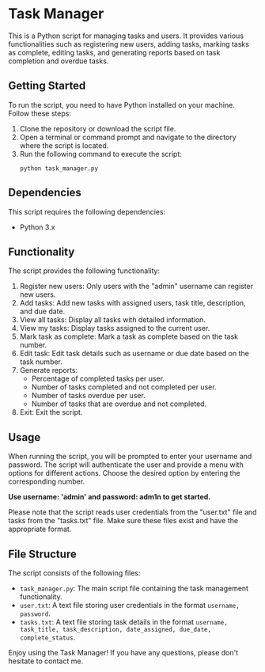 # Task Manager

This is a Python script for managing tasks and users. It provides various functionalities such as registering new users, adding tasks, marking tasks as complete, editing tasks, and generating reports based on task completion and overdue tasks.

## Getting Started

To run the script, you need to have Python installed on your machine. Follow these steps:

1. Clone the repository or download the script file.
2. Open a terminal or command prompt and navigate to the directory where the script is located.
3. Run the following command to execute the script:
   ```
   python task_manager.py
   ```

## Dependencies

This script requires the following dependencies:

- Python 3.x

## Functionality

The script provides the following functionality:

1. Register new users: Only users with the "admin" username can register new users.
2. Add tasks: Add new tasks with assigned users, task title, description, and due date.
3. View all tasks: Display all tasks with detailed information.
4. View my tasks: Display tasks assigned to the current user.
5. Mark task as complete: Mark a task as complete based on the task number.
6. Edit task: Edit task details such as username or due date based on the task number.
7. Generate reports:
   - Percentage of completed tasks per user.
   - Number of tasks completed and not completed per user.
   - Number of tasks overdue per user.
   - Number of tasks that are overdue and not completed.
8. Exit: Exit the script.

## Usage

When running the script, you will be prompted to enter your username and password. The script will authenticate the user and provide a menu with options for different actions. Choose the desired option by entering the corresponding number.

**Use username: 'admin' and password: adm1n to get started.**

Please note that the script reads user credentials from the "user.txt" file and tasks from the "tasks.txt" file. Make sure these files exist and have the appropriate format.

## File Structure

The script consists of the following files:

- `task_manager.py`: The main script file containing the task management functionality.
- `user.txt`: A text file storing user credentials in the format `username, password`.
- `tasks.txt`: A text file storing task details in the format `username, task_title, task_description, date_assigned, due_date, complete_status`.

Enjoy using the Task Manager! If you have any questions, please don't hesitate to contact me.
